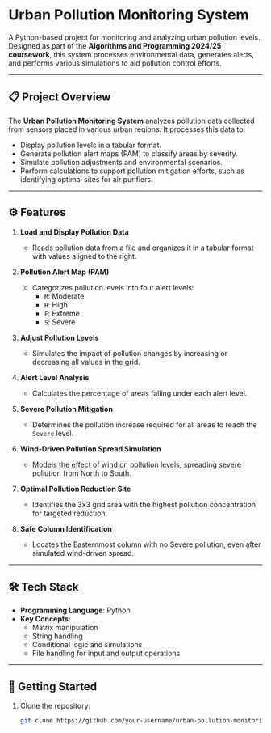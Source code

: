 # Urban Pollution Monitoring System

A Python-based project for monitoring and analyzing urban pollution levels. Designed as part of the **Algorithms and Programming 2024/25 coursework**, this system processes environmental data, generates alerts, and performs various simulations to aid pollution control efforts.

---

## 📋 Project Overview

The **Urban Pollution Monitoring System** analyzes pollution data collected from sensors placed in various urban regions. It processes this data to:
- Display pollution levels in a tabular format.
- Generate pollution alert maps (PAM) to classify areas by severity.
- Simulate pollution adjustments and environmental scenarios.
- Perform calculations to support pollution mitigation efforts, such as identifying optimal sites for air purifiers.

---

## ⚙️ Features

1. **Load and Display Pollution Data**  
   - Reads pollution data from a file and organizes it in a tabular format with values aligned to the right.

2. **Pollution Alert Map (PAM)**  
   - Categorizes pollution levels into four alert levels:  
     - `M`: Moderate  
     - `H`: High  
     - `E`: Extreme  
     - `S`: Severe  

3. **Adjust Pollution Levels**  
   - Simulates the impact of pollution changes by increasing or decreasing all values in the grid.

4. **Alert Level Analysis**  
   - Calculates the percentage of areas falling under each alert level.

5. **Severe Pollution Mitigation**  
   - Determines the pollution increase required for all areas to reach the `Severe` level.

6. **Wind-Driven Pollution Spread Simulation**  
   - Models the effect of wind on pollution levels, spreading severe pollution from North to South.

7. **Optimal Pollution Reduction Site**  
   - Identifies the 3x3 grid area with the highest pollution concentration for targeted reduction.

8. **Safe Column Identification**  
   - Locates the Easternmost column with no Severe pollution, even after simulated wind-driven spread.

---

## 🛠️ Tech Stack

- **Programming Language**: Python  
- **Key Concepts**:  
  - Matrix manipulation  
  - String handling  
  - Conditional logic and simulations  
  - File handling for input and output operations  

---

## 🚀 Getting Started

1. Clone the repository:
   ```bash
   git clone https://github.com/your-username/urban-pollution-monitoring.git
